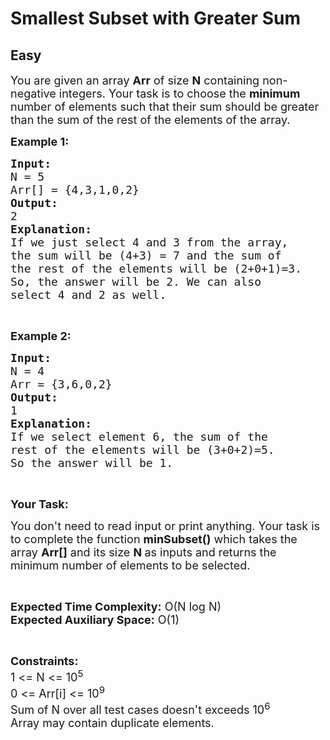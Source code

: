 # Smallest Subset with Greater Sum
## Easy 
<div class="problem-statement">
                <p></p><p><span style="font-size:18px">You are given an array <strong>Arr</strong> of size <strong>N</strong> containing&nbsp;non-negative integers. Your task is to choose&nbsp;the <strong>minimum</strong> number of elements such that their sum should be greater than the sum of the rest of the elements of the array.</span></p>

<p><span style="font-size:18px"><strong>Example 1:</strong></span></p>

<pre><span style="font-size:18px"><strong>Input:</strong></span>
<span style="font-size:18px">N = 5</span>
<span style="font-size:18px">Arr[] = {4,3,1,0,2}</span>
<strong><span style="font-size:18px">Output:</span></strong>
<span style="font-size:18px">2</span>
<strong><span style="font-size:18px">Explanation:</span></strong>
<span style="font-size:18px">If we just select 4 and 3 from the array, 
the sum will be (4+3) = 7 and the sum of 
the rest of the elements will be (2+0+1)=3. 
So, the answer will be 2. We can also 
select 4 and 2 as well.</span></pre>

<p>&nbsp;</p>

<p><strong><span style="font-size:18px">Example 2:</span></strong></p>

<pre><strong><span style="font-size:18px">Input:</span></strong>
<span style="font-size:18px">N = 4</span>
<span style="font-size:18px">Arr = {3,6,0,2}</span>
<strong><span style="font-size:18px">Output:</span></strong>
<span style="font-size:18px">1</span>
<strong><span style="font-size:18px">Explanation:</span></strong>
<span style="font-size:18px">If we select element 6, the sum of the 
rest of the elements will be (3+0+2)=5. 
So the answer will be 1.</span></pre>

<p>&nbsp;</p>

<p><strong><span style="font-size:18px">Your Task:</span></strong></p>

<p><span style="font-size:18px">You don't need to read input or print anything. Your task is to complete the function <strong>minSubset()</strong>&nbsp;which takes the array&nbsp;<strong>Arr[]</strong>&nbsp;and its size <strong>N&nbsp;</strong>as inputs and returns the minimum number of elements to be selected.</span></p>

<p>&nbsp;</p>

<p><span style="font-size:18px"><strong>Expected Time Complexity:</strong>&nbsp;O(N log N)<br>
<strong>Expected Auxiliary Space:</strong>&nbsp;O(1)</span></p>

<p>&nbsp;</p>

<p><span style="font-size:18px"><strong>Constraints:</strong><br>
1 &lt;= N&nbsp;&lt;= 10<sup>5</sup><br>
0 &lt;= Arr[i] &lt;= 10<sup>9</sup><br>
Sum of N over all test cases doesn't exceeds 10<sup>6</sup><br>
Array may contain duplicate elements.&nbsp;</span></p>
 <p></p>
            </div>